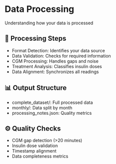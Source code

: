 <div class="hero">
  <h1>Data Processing</h1>
  <p>Understanding how your data is processed</p>
</div>

## 🔄 Processing Steps

<div class="feature-card">
<ul>
    <li>Format Detection: Identifies your data source</li>
    <li>Data Validation: Checks for required information</li>
    <li>CGM Processing: Handles gaps and noise</li>
    <li>Treatment Analysis: Classifies insulin doses</li>
    <li>Data Alignment: Synchronizes all readings</li>
</ul>
</div>

## 📊 Output Structure

<div class="feature-card">
<ul>
    <li>complete_dataset/: Full processed data</li>
    <li>monthly/: Data split by month</li>
    <li>processing_notes.json: Quality metrics</li>
</ul>
</div>

## ⚙️ Quality Checks

<div class="feature-card">
<ul>
    <li>CGM gap detection (>20 minutes)</li>
    <li>Insulin dose validation</li>
    <li>Timestamp alignment</li>
    <li>Data completeness metrics</li>
</ul>
</div>
